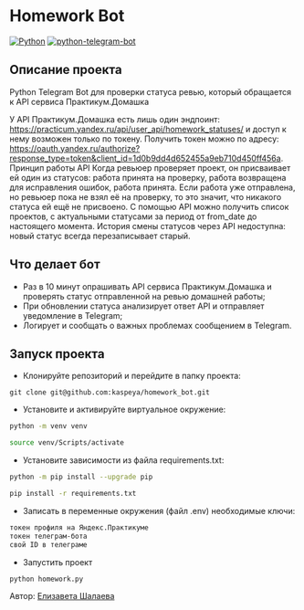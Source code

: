 # Homework Bot
[![Python](https://img.shields.io/badge/-Python-464646?style=flat&logo=Python&logoColor=ffffff&color=043A6B)](https://www.python.org/)
[![python-telegram-bot](https://img.shields.io/badge/python_telegram_bot-464646%3F?style=flat&logo=python-telegram-bot&logoColor=ffffff&color=043A6B)](https://www.python.org/)

## Описание проекта
Python Telegram Bot для проверки статуса ревью, который обращается к API сервиса Практикум.Домашка 

У API Практикум.Домашка есть лишь один эндпоинт: https://practicum.yandex.ru/api/user_api/homework_statuses/ и доступ к нему возможен только по токену.
Получить токен можно по адресу: https://oauth.yandex.ru/authorize?response_type=token&client_id=1d0b9dd4d652455a9eb710d450ff456a. <br>
Принцип работы API
Когда ревьюер проверяет проект, он присваивает ей один из статусов: 
работа принята на проверку,
работа возвращена для исправления ошибок,
работа принята.
Если работа уже отправлена, но ревьюер пока не взял её на проверку, то это значит, что никакого статуса ей ещё не присвоено. 
С помощью API можно получить список проектов, с актуальными статусами за период от from_date до настоящего момента. История смены статусов через API недоступна: новый статус всегда перезаписывает старый.

## Что делает бот
- Раз в 10 минут опрашивать API сервиса Практикум.Домашка и проверять статус отправленной на ревью домашней работы;
- При обновлении статуса анализирует ответ API и отправляет уведомление в Telegram;
- Логирует и сообщать о важных проблемах сообщением в Telegram.

## Запуск проекта
- Клонируйте репозиторий и перейдите в папку проекта:
```
git clone git@github.com:kaspeya/homework_bot.git
```
- Установите и активируйте виртуальное окружение:
```bash
python -m venv venv
```
```bash
source venv/Scripts/activate
```
- Установите зависимости из файла requirements.txt:
```bash
python -m pip install --upgrade pip
```
```bash
pip install -r requirements.txt
```
- Записать в переменные окружения (файл .env) необходимые ключи:
```bash
токен профиля на Яндекс.Практикуме
токен телеграм-бота
свой ID в телеграме
```

- Запустить проект
```bash
python homework.py
```

Автор: [Елизавета Шалаева](https://github.com/kaspeya)
